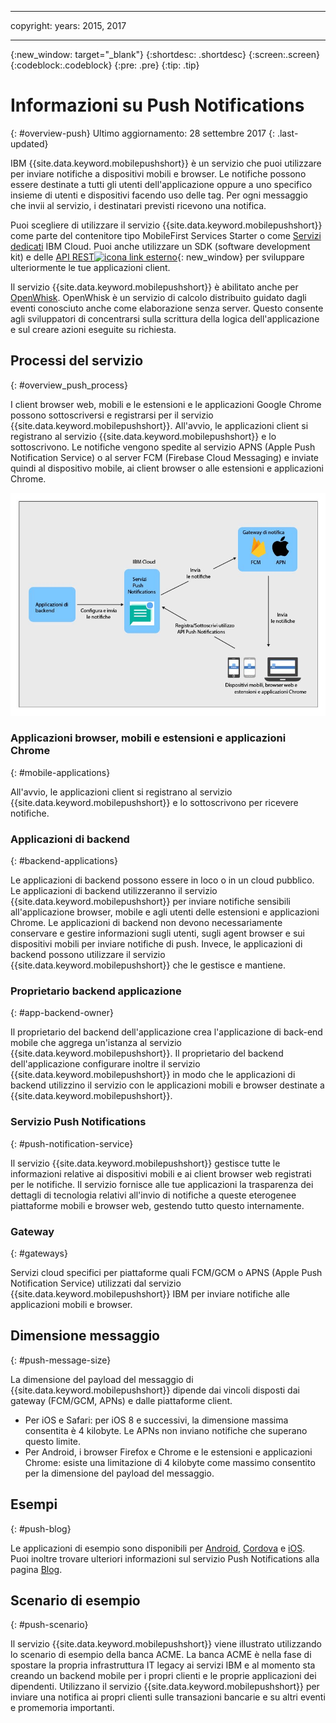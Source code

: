 ----

copyright:
 years: 2015, 2017

---

{:new_window: target="_blank"}
{:shortdesc: .shortdesc}
{:screen:.screen}
{:codeblock:.codeblock}
{:pre: .pre}
{:tip: .tip}

# Informazioni su Push Notifications 
{: #overview-push}
Ultimo aggiornamento: 28 settembre 2017
{: .last-updated}

IBM {{site.data.keyword.mobilepushshort}} è un servizio che puoi utilizzare per inviare notifiche a dispositivi mobili e browser. Le notifiche possono essere destinate a tutti gli utenti dell'applicazione oppure a uno specifico insieme di utenti e dispositivi facendo uso delle tag. Per ogni messaggio che invii al servizio, i destinatari previsti ricevono una notifica.


Puoi scegliere di utilizzare il servizio {{site.data.keyword.mobilepushshort}} come parte del contenitore tipo MobileFirst Services Starter o come [Servizi dedicati](/docs/dedicated/index.html) IBM Cloud.  Puoi anche utilizzare un SDK (software development kit) e delle [API REST![icona link esterno](../../icons/launch-glyph.svg "icona link esterno")](https://mobile.{DomainName}/imfpush/){: new_window} per sviluppare ulteriormente le tue applicazioni client.


Il servizio {{site.data.keyword.mobilepushshort}} è abilitato anche per [OpenWhisk](/docs/openwhisk/index.html). OpenWhisk è un servizio di calcolo distribuito guidato dagli eventi conosciuto anche come elaborazione senza server. Questo consente agli sviluppatori di concentrarsi sulla scrittura della logica dell'applicazione e sul creare azioni eseguite su richiesta.


## Processi del servizio
{: #overview_push_process}

I client browser web, mobili e le estensioni e le applicazioni Google Chrome possono sottoscriversi e registrarsi per il servizio {{site.data.keyword.mobilepushshort}}. All'avvio, le applicazioni client si registrano al servizio {{site.data.keyword.mobilepushshort}} e lo sottoscrivono. Le notifiche vengono spedite al servizio APNS (Apple Push Notification Service) o al server FCM (Firebase Cloud Messaging) e inviate quindi al dispositivo mobile, ai client browser o alle estensioni e applicazioni Chrome.

![Panoramica Push](images/overview.jpg)


### Applicazioni browser, mobili e estensioni e applicazioni Chrome
{: #mobile-applications}

All'avvio, le applicazioni client si registrano al servizio {{site.data.keyword.mobilepushshort}} e lo sottoscrivono per ricevere notifiche.

### Applicazioni di backend
{: #backend-applications}

Le applicazioni di backend possono essere in loco o in un cloud pubblico. Le applicazioni di backend utilizzeranno il servizio {{site.data.keyword.mobilepushshort}} per inviare notifiche sensibili all'applicazione browser, mobile e agli utenti delle estensioni e applicazioni Chrome. Le applicazioni di backend non devono necessariamente conservare e gestire informazioni sugli utenti, sugli agent browser e sui dispositivi mobili per inviare notifiche di push. Invece, le applicazioni di backend possono utilizzare il servizio {{site.data.keyword.mobilepushshort}} che le gestisce e mantiene.

### Proprietario backend applicazione
{: #app-backend-owner}

Il proprietario del backend dell'applicazione crea l'applicazione di back-end mobile che aggrega un'istanza al servizio {{site.data.keyword.mobilepushshort}}. Il proprietario del backend dell'applicazione configurare inoltre il servizio {{site.data.keyword.mobilepushshort}} in modo che le applicazioni di backend utilizzino il servizio con le applicazioni mobili e browser destinate a {{site.data.keyword.mobilepushshort}}.

### Servizio Push Notifications
{: #push-notification-service}

Il servizio {{site.data.keyword.mobilepushshort}} gestisce tutte le informazioni relative ai dispositivi mobili e ai client browser web registrati per le notifiche. Il servizio fornisce alle tue applicazioni la trasparenza dei dettagli di tecnologia relativi all'invio di notifiche a queste eterogenee piattaforme mobili e browser web, gestendo tutto questo internamente.

### Gateway
{: #gateways}

Servizi cloud specifici per piattaforme quali FCM/GCM o APNS (Apple Push Notification Service) utilizzati dal servizio {{site.data.keyword.mobilepushshort}} IBM per inviare notifiche alle applicazioni mobili e browser.

## Dimensione messaggio
{: #push-message-size}

La dimensione del payload del messaggio di {{site.data.keyword.mobilepushshort}} dipende dai vincoli disposti dai gateway (FCM/GCM, APNs) e dalle piattaforme client. 

- Per iOS e Safari: per iOS 8 e successivi, la dimensione massima consentita è 4 kilobyte. Le APNs non inviano notifiche che superano questo limite.
- Per Android, i browser Firefox e Chrome e le estensioni e applicazioni Chrome: esiste una limitazione di 4 kilobyte come massimo consentito per la dimensione del payload del messaggio.

## Esempi
{: #push-blog}

Le applicazioni di esempio sono disponibili per [Android](https://github.com/ibm-bluemix-mobile-services/bms-samples-android-hellopush/), [Cordova](https://github.com/ibm-bluemix-mobile-services/bms-samples-cordova-hellopush) e [iOS](https://github.com/ibm-bluemix-mobile-services/bms-samples-swift-hellopush).
Puoi inoltre trovare ulteriori informazioni sul servizio Push Notifications alla pagina [Blog](http://push-notification-service.mybluemix.net/).  


## Scenario di esempio 
{: #push-scenario}

Il servizio {{site.data.keyword.mobilepushshort}} viene illustrato utilizzando lo scenario di esempio della banca ACME. La banca ACME è nella fase di spostare la propria infrastruttura IT legacy ai servizi IBM e al momento sta creando un backend mobile per i propri clienti e le proprie applicazioni dei dipendenti. Utilizzano il servizio {{site.data.keyword.mobilepushshort}} per inviare una notifica ai propri clienti sulle transazioni bancarie e su altri eventi e promemoria importanti.

